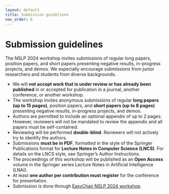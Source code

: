 ```yaml
---
layout: default
title: Submission guidelines
nav_order: 8
---
```


# Submission guidelines

The NSLP 2024 workshop invites submissions of regular long papers, position papers, and short papers presenting negative results, in-progress projects, and demos. We especially encourage submissions from junior researchers and students from diverse backgrounds.

* We will **not accept work that is under review or has already been published** in or accepted for publication in a journal, another conference, or another workshop.
* The workshop invites anonymous submissions of regular **long papers (up to 15 pages)**, position papers, and **short papers (up to 8 pages)** presenting negative results, in-progress projects, and demos. 
* Authors are permitted to include an optional appendix of up to 2 pages. However, reviewers will not be mandated to review the appendix and all papers must be self-contained.
* Reviewing will be performed **double-blind**. Reviewers will not actively try to identify the authors.
* Submissions **must be in PDF**, formatted in the style of the Springer Publications format for **Lecture Notes in Computer Science (LNCS)**. For details on the LNCS style, see Springer’s Author Instructions. 
* The proceedings of this workshop will be published as an **Open Access** volume in the Springer series Lecture Notes in Artificial Intelligence (LNAI).
* At least **one author per contribution must register** for the conference for presentation.
* Submission is done through [EasyChair NSLP 2024 workshop](https://easychair.org/conferences/?conf=nslp2024>).

